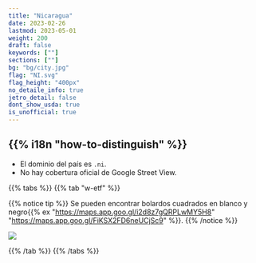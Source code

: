 ```yaml
---
title: "Nicaragua"
date: 2023-02-26
lastmod: 2023-05-01
weight: 200
draft: false
keywords: [""]
sections: [""]
bg: "bg/city.jpg"
flag: "NI.svg"
flag_height: "400px"
no_detaile_info: true
jetro_detail: false
dont_show_usda: true
is_unofficial: true
---
```


<div class="main-desciption country-description">
    <h2 class="section-title">{{% i18n "how-to-distinguish" %}}</h2>
    <ul class="rule-list">
        <li>El dominio del país es <code>.ni</code>.</li>
        <li>No hay cobertura oficial de Google Street View.</li>
    </ul>
</div>

{{% tabs %}}
{{% tab "w-etf" %}}

{{% notice tip %}}
Se pueden encontrar bolardos cuadrados en blanco y negro{{% ex "https://maps.app.goo.gl/i2d8z7gQRPLwMY5H8" "https://maps.app.goo.gl/FiKSX2FD6neUCjSc9" %}}.
{{% /notice %}}
<div class="googlemap-if no-margin">
<img src="/rule/n_america/nicaragua/Newroad-nicaragua.jpg">
</div>

{{% /tab %}}
{{% /tabs  %}}
